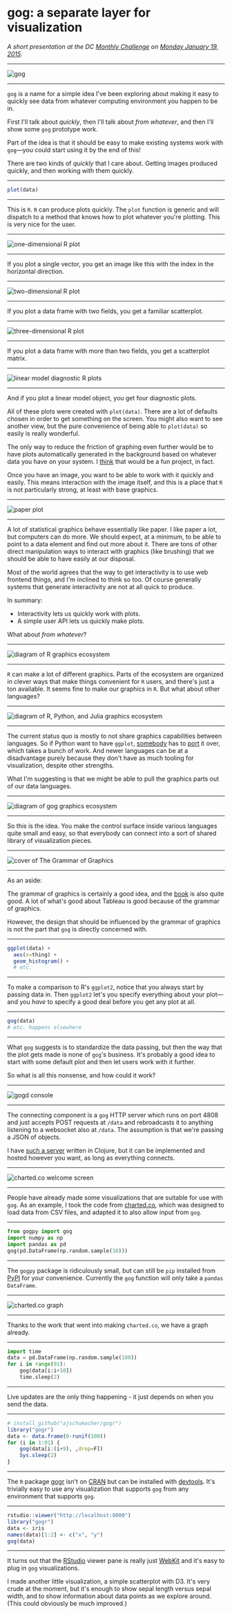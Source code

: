 # gog: a separate layer for visualization

*A short presentation at the DC [Monthly Challenge](http://www.meetup.com/TrackMaven-Monthly-Challenge/) on [Monday January 19, 2015](http://www.meetup.com/TrackMaven-Monthly-Challenge/events/219314544/).*


-----

![gog](gog.png)

-----

`gog` is a name for a simple idea I've been exploring about making it easy to quickly see data from whatever computing environment you happen to be in.

First I'll talk about _quickly_, then I'll talk about _from whatever_, and then I'll show some `gog` prototype work.

Part of the idea is that it should be easy to make existing systems work with `gog`—you could start using it by the end of this!

There are two kinds of _quickly_ that I care about. Getting images produced quickly, and then working with them quickly.


-----

```r
plot(data)
```

-----

This is `R`. `R` can produce plots quickly. The `plot` function is generic and will dispatch to a method that knows how to plot whatever you're plotting. This is very nice for the user.


-----

![one-dimensional R plot](plot_r_1.png)

-----

If you plot a single vector, you get an image like this with the index in the horizontal direction.


-----

![two-dimensional R plot](plot_r_2.png)

-----

If you plot a data frame with two fields, you get a familiar scatterplot.


-----

![three-dimensional R plot](plot_r_3.png)

-----

If you plot a data frame with more than two fields, you get a scatterplot matrix.


-----

![linear model diagnostic R plots](plot_r_4.png)

-----

And if you plot a linear model object, you get four diagnostic plots.

All of these plots were created with `plot(data)`. There are a lot of defaults chosen in order to get something on the screen. You might also want to see another view, but the pure convenience of being able to `plot(data)` so easily is really wonderful.

The only way to reduce the friction of graphing even further would be to have plots automatically generated in the background based on whatever data you have on your system. I [think](https://twitter.com/planarrowspace/status/555893329460994048) that would be a fun project, in fact.

Once you have an image, you want to be able to work with it quickly and easily. This means interaction with the image itself, and this is a place that `R` is not particularly strong, at least with base graphics.


-----

![paper plot](paper_plot.png)

-----

A lot of statistical graphics behave essentially like paper. I like paper a lot, but computers can do more. We should expect, at a minimum, to be able to point to a data element and find out more about it. There are tons of other direct manipulation ways to interact with graphics (like brushing) that we should be able to have easily at our disposal.

Most of the world agrees that the way to get interactivity is to use web frontend things, and I'm inclined to think so too. Of course generally systems that generate interactivity are not at all quick to produce.

In summary:

 * Interactivity lets us quickly work with plots.
 * A simple user API lets us quickly make plots.

What about _from whatever_?


-----

![diagram of R graphics ecosystem](graphics_r.png)

-----

`R` can make a lot of different graphics. Parts of the ecosystem are organized in clever ways that make things convenient for `R` users, and there's just a ton available. It seems fine to make our graphics in `R`. But what about other languages?


-----

![diagram of R, Python, and Julia graphics ecosystem](graphics_multi.png)

-----

The current status quo is mostly to not share graphics capabilities between languages. So if Python want to have `ggplot`, [somebody](https://yhathq.com/) has to [port](http://ggplot.yhathq.com/) it over, which takes a bunch of work. And newer languages can be at a disadvantage purely because they don't have as much tooling for visualization, despite other strengths.

What I'm suggesting is that we might be able to pull the graphics parts out of our data languages.


-----

![diagram of gog graphics ecosystem](graphics_gog.png)

-----

So this is the idea. You make the control surface inside various languages quite small and easy, so that everybody can connect into a sort of shared library of visualization pieces.


-----

![cover of The Grammar of Graphics](gg_cover.jpg)

-----

As an aside:

The grammar of graphics is certainly a good idea, and the [book](http://www.amazon.com/The-Grammar-Graphics-Statistics-Computing/dp/0387245448) is also quite good. A lot of what's good about Tableau is good because of the grammar of graphics.

However, the design that should be influenced by the grammar of graphics is not the part that `gog` is directly concerned with.


-----

```r
ggplot(data) +
  aes(x=thing) +
  geom_histogram() +
  # etc.
```
-----

To make a comparison to R's `ggplot2`, notice that you always start by passing data in. Then `ggplot2` let's you specify everything about your plot—and you _have_ to specify a good deal before you get any plot at all.


-----

```r
gog(data)
# etc. happens elsewhere
```
-----

What `gog` suggests is to standardize the data passing, but then the way that the plot gets made is none of `gog`'s business. It's probably a good idea to start with some default plot and then let users work with it further.

So what is all this nonsense, and how could it work?


-----

![gogd console](gogd.png)

-----

The connecting component is a `gog` HTTP server which runs on port 4808 and just accepts POST requests at `/data` and rebroadcasts it to anything listening to a websocket also at `/data`. The assumption is that we're passing a JSON of objects.

I have [such a server](https://github.com/ajschumacher/gogd) written in Clojure, but it can be implemented and hosted however you want, as long as everything connects.


-----

![charted.co welcome screen](charted.png)

-----

People have already made some visualizations that are suitable for use with `gog`. As an example, I took the code from [charted.co](http://www.charted.co/), which was designed to load data from CSV files, and adapted it to also allow input from `gog`.


-----

```python
from gogpy import gog
import numpy as np
import pandas as pd
gog(pd.DataFrame(np.random.sample(10)))
```
-----

The `gogpy` package is ridiculously small, but can still be `pip` installed from [PyPI](https://pypi.python.org/pypi) for your convenience. Currently the `gog` function will only take a `pandas` `DataFrame`.


-----

![charted.co graph](charted_demo.png)

-----

Thanks to the work that went into making `charted.co`, we have a graph already.


-----

```python
import time
data = pd.DataFrame(np.random.sample(100))
for i in range(91):
    gog(data[i:i+10])
    time.sleep(2)
```
-----

Live updates are the only thing happening - it just depends on when you send the data.


-----

```r
# install_github("ajschumacher/gogr")
library("gogr")
data <- data.frame(0-runif(100))
for (i in 1:91) {
    gog(data[i:(i+9), ,drop=F])
    Sys.sleep(2)
}
```
-----

The `R` package [gogr](https://github.com/ajschumacher/gogr) isn't on [CRAN](http://cran.r-project.org/) but can be installed with [devtools](https://github.com/hadley/devtools). It's trivially easy to use any visualization that supports `gog` from any environment that supports `gog`.


-----

```r
rstudio::viewer("http://localhost:8000")
library("gogr")
data <- iris
names(data)[1:2] <- c("x", "y")
gog(data)
```
-----

It turns out that the [RStudio](http://www.rstudio.com/) viewer pane is really just [WebKit](https://www.webkit.org/) and it's easy to plug in `gog` visualizations.

I made another little visualization, a simple scatterplot with D3. It's very crude at the moment, but it's enough to show sepal length versus sepal width, and to show information about data points as we explore around. (This could obviously be much improved.)

